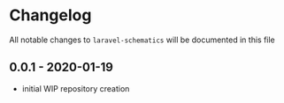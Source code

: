 # Changelog

All notable changes to `laravel-schematics` will be documented in this file

## 0.0.1 - 2020-01-19

- initial WIP repository creation
